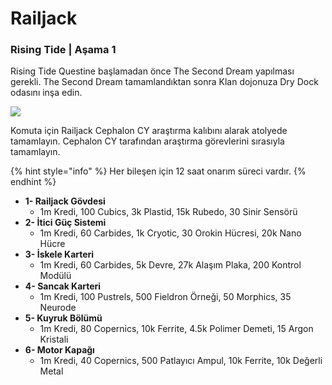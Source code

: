# Railjack

### Rising Tide \| Aşama 1

Rising Tide Questine başlamadan önce The Second Dream yapılması gerekli. The Second Dream tamamlandıktan sonra Klan dojonuza Dry Dock odasını inşa edin. 

![](https://n9e5v4d8.ssl.hwcdn.net/uploads/6a9b5ce952f641771bc428df47ae88b9.jpg)

Komuta için Railjack Cephalon CY araştırma kalıbını alarak atolyede tamamlayın. Cephalon CY tarafından araştırma görevlerini sırasıyla tamamlayın.

{% hint style="info" %}
Her bileşen için 12 saat onarım süreci vardır.
{% endhint %}

* **1- Railjack Gövdesi**
  * 1m Kredi, 100 Cubics, 3k Plastid, 15k Rubedo, 30 Sinir Sensörü
* **2- İtici Güç Sistemi**
  * 1m Kredi, 60 Carbides, 1k Cryotic, 30 Orokin Hücresi, 20k Nano Hücre
* **3- İskele Karteri**
  * 1m Kredi, 60 Carbides, 5k Devre, 27k Alaşım Plaka, 200 Kontrol Modülü
* **4- Sancak Karteri**
  * 1m Kredi, 100 Pustrels, 500 Fieldron Örneği, 50 Morphics, 35 Neurode
* **5- Kuyruk Bölümü**
  * 1m Kredi, 80 Copernics, 10k Ferrite, 4.5k Polimer Demeti, 15 Argon Kristali
* **6- Motor Kapağı**
  * 1m Kredi, 40 Copernics, 500 Patlayıcı Ampul, 10k Ferrite, 10k Değerli Metal



